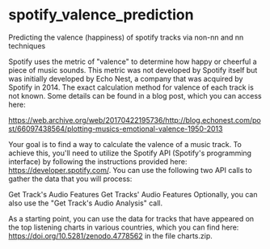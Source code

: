 # spotify_valence_prediction
Predicting the valence (happiness) of spotify tracks via non-nn and nn techniques

Spotify uses the metric of "valence" to determine how happy or cheerful a piece of music sounds. This metric was not developed by Spotify itself but was initially developed by Echo Nest, a company that was acquired by Spotify in 2014. The exact calculation method for valence of each track is not known. Some details can be found in a blog post, which you can access here:

https://web.archive.org/web/20170422195736/http://blog.echonest.com/post/66097438564/plotting-musics-emotional-valence-1950-2013

Your goal is to find a way to calculate the valence of a music track. To achieve this, you'll need to utilize the Spotify API (Spotify's programming interface) by following the instructions provided here: https://developer.spotify.com/. You can use the following two API calls to gather the data that you will process:

Get Track's Audio Features
Get Tracks' Audio Features
Optionally, you can also use the "Get Track's Audio Analysis" call.

As a starting point, you can use the data for tracks that have appeared on the top listening charts in various countries, which you can find here: https://doi.org/10.5281/zenodo.4778562 in the file charts.zip.
